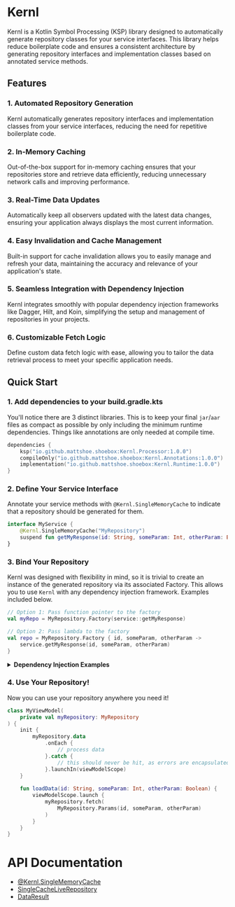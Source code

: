 # Kernl

Kernl is a Kotlin Symbol Processing (KSP) library designed to automatically generate repository classes for your service interfaces. This library helps reduce boilerplate code and ensures a consistent architecture by generating repository interfaces and implementation classes based on annotated service methods.


## Features

### 1. Automated Repository Generation
Kernl automatically generates repository interfaces and implementation classes from your service interfaces, reducing the need for repetitive boilerplate code.

### 2. In-Memory Caching
Out-of-the-box support for in-memory caching ensures that your repositories store and retrieve data efficiently, reducing unnecessary network calls and improving performance.

### 3. Real-Time Data Updates
Automatically keep all observers updated with the latest data changes, ensuring your application always displays the most current information.

### 4. Easy Invalidation and Cache Management
Built-in support for cache invalidation allows you to easily manage and refresh your data, maintaining the accuracy and relevance of your application's state.

### 5. Seamless Integration with Dependency Injection
Kernl integrates smoothly with popular dependency injection frameworks like Dagger, Hilt, and Koin, simplifying the setup and management of repositories in your projects.

### 6. Customizable Fetch Logic
Define custom data fetch logic with ease, allowing you to tailor the data retrieval process to meet your specific application needs.



## Quick Start

### 1. Add dependencies to your build.gradle.kts
You'll notice there are 3 distinct libraries. This is to keep your final `jar`/`aar` files as compact as possible by only
including the minimum runtime dependencies. Things like annotations are only needed at compile time.
```kotlin
dependencies {
    ksp("io.github.mattshoe.shoebox:Kernl.Processor:1.0.0")
    compileOnly("io.github.mattshoe.shoebox:Kernl.Annotations:1.0.0")
    implementation("io.github.mattshoe.shoebox:Kernl.Runtime:1.0.0")
}
```

### 2. Define Your Service Interface

Annotate your service methods with `@Kernl.SingleMemoryCache` to indicate that a repository should be generated for them.

```kotlin
interface MyService {
    @Kernl.SingleMemoryCache("MyRepository")
    suspend fun getMyResponse(id: String, someParam: Int, otherParam: Boolean): MyResponseData
}
```

### 3. Bind Your Repository

Kernl was designed with flexibility in mind, so it is trivial to create an instance of the generated repository 
via its associated Factory. This allows you to use `Kernl` with any dependency injection framework. Examples included below.

```kotlin
// Option 1: Pass function pointer to the factory
val myRepo = MyRepository.Factory(service::getMyResponse)

// Option 2: Pass lambda to the factory
val repo = MyRepository.Factory { id, someParam, otherParam ->
    service.getMyResponse(id, someParam, otherParam)
}
```

<details>
    <summary><b>Dependency Injection Examples</b></summary>

#### Dagger Sample
```kotlin
@Module
interface MyServiceModule {
    companion object {
        @Provides
        fun provideMyRepository(
            service: MyService
        ): MyRepository {
            return MyRepository.Factory(service::getMyResponse)
        }
    }
}
```

#### Hilt Sample
```kotlin
@Module
@InstallIn(SingletonComponent::class)
object MyServiceModule {
    
    @Singleton
    @Provides
    fun provideMyRepository(
        service: MyService
    ): MyServiceRepository {
        return MyRepository.Factory(service::getMyResponse)
    }
}
```

#### Koin Sample
```kotlin
val myServiceModule = module {
    single<MyRepository> {
        MyRepository.Factory(get<MyService>()::getMyResponse)
    }
}
```

#### Spring Sample
```kotlin
@Configuration
class MyServiceConfiguration {

    @Bean
    fun myRepository(service: MyService): MyRepository {
        return MyRepository.Factory(service::getMyResponse)
    }
}
```
</details>


### 4. Use Your Repository!

Now you can use your repository anywhere you need it!

```kotlin
class MyViewModel(
    private val myRepository: MyRepository
) {
    init {
        myRepository.data
            .onEach {
                // process data
            }.catch {
                // this should never be hit, as errors are encapsulated in DataResult
            }.launchIn(viewModelScope)
    }
    
    fun loadData(id: String, someParam: Int, otherParam: Boolean) {
        viewModelScope.launch {
            myRepository.fetch(
                MyRepository.Params(id, someParam, otherParam)
            )
        }
    }
}
```



# API Documentation 

- [@Kernl.SingleMemoryCache](docs/SINGLE_MEMORY_CACHE.md)
- [SingleCacheLiveRepository](docs/SINGLE_CACHE_LIVE_REPOSITORY.md)
- [DataResult](docs/DATA_RESULT.md)